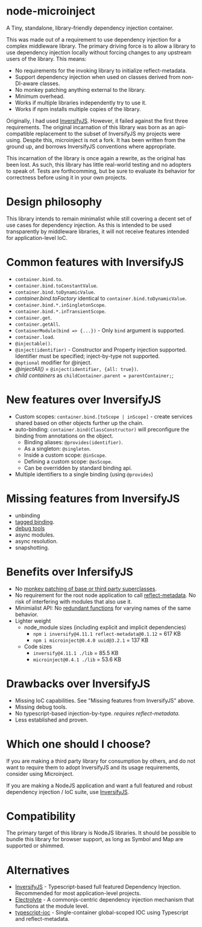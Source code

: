 # node-microinject
A Tiny, standalone, library-friendly dependency injection container.

This was made out of a requirement to use dependency injection for a complex middleware library.  The primary 
driving force is to allow a library to use dependency injection locally without forcing changes to any upstream users of the library.
This means:
- No requirements for the invoking library to initialize reflect-metadata.
- Support dependency injection when used on classes derived from non-DI-aware classes.
- No monkey patching anything external to the library.
- Minimum overhead.
- Works if multiple libraries independently try to use it.
- Works if npm installs multiple copies of the library.

Originally, I had used [InversifyJS](https://github.com/inversify/InversifyJS).  However, it failed against the
first three requirements.  The original incarnation of this library was born as an api-compatible replacement to
the subset of InversifyJS my projects were using.
Despite this, microinject is not a fork.  It has been written from the ground up, and borrows InversifyJS conventions where appropriate.

This incarnation of the library is once again a rewrite, as the original has been lost.  As such, this library has little real-world testing
and no adopters to speak of.  Tests are forthcomming, but be sure to evaluate its behavior for correctness before using it in your own
projects.

# Design philosophy

This library intends to remain minimalist while still covering a decent set of use cases for dependency injection.
As this is intended to be used transparently by middleware libraries, it will not receive features intended for
application-level IoC.

# Common features with InversifyJS
- ```container.bind.to```.
- ```container.bind.toConstantValue```.
- ```container.bind.toDynamicValue```.
- *container.bind.toFactory* identical to ```container.bind.toDynamicValue```.
- ```container.bind.*.inSingletonScope```.
- ```container.bind.*.inTransientScope```.
- ```container.get```.
- ```container.getAll```.
- ```ContainerModule(bind => {...})``` - Only ```bind``` argument is supported.
- ```container.load```.
- ```@injectable()```.
- ```@inject(identifier)``` - Constructor and Property injection supported.  Identifier must be specified; inject-by-type not supported.
- ```@optional``` modifier for @inject.
- *@injectAll()* = ```@inject(identifier, {all: true})```.
- *child containers* as ```childContainer.parent = parentContainer;```;

# New features over InversifyJS
- Custom scopes: ```container.bind.[toScope | inScope]``` - create services shared based on other objects further up the chain.
- auto-binding: ```container.bind(ClassConstructor)``` will preconfigure the binding from annotations on the object.
    - Binding aliases: ```@provides(identifier)```.
    - As a singleton: ```@singleton```.
    - Inside a custom scope: ```@inScope```.
    - Defining a custom scope: ```@asScope```.
    - Can be overridden by standard binding api.
- Multiple identifiers to a single binding (using ```@provides```)

# Missing features from InversifyJS
- unbinding
- [tagged binding](https://github.com/inversify/InversifyJS/blob/master/wiki/tagged_bindings.md).
- [debug tools](https://github.com/inversify/inversify-chrome-devtools)
- async modules.
- async resolution.
- snapshotting.

# Benefits over InfersifyJS
- No [monkey patching of base or third party superclasses](https://github.com/inversify/InversifyJS/issues/619#issuecomment-352218311).
- No requirement for the root node application to call [reflect-metadata](https://github.com/inversify/InversifyJS/issues/737).  No risk of interfering with modules that also use it.
- Minimialist API: No [redundant functions](https://github.com/inversify/InversifyJS/issues/697) for varying names of the same behavior.
- Lighter weight
    - node_module sizes (including explicit and implicit dependencies)
        - ```npm i inversify@4.11.1 reflect-metadata@0.1.12``` = 617 KB
        - ```npm i microinject@0.4.0 uuid@3.2.1``` = 137 KB
    - Code sizes
        - ```inversify@4.11.1 ./lib``` = 85.5 KB
        - ```microinject@0.4.1 ./lib``` = 53.6 KB

# Drawbacks over InversifyJS
- Missing IoC capabilities.  See "Missing features from InversifyJS" above.
- Missing debug tools.
- No typescript-based injection-by-type.  *requires reflect-metadata.*
- Less established and proven.

# Which one should I choose?

If you are making a third party library for consumption by others, and do not want to require them to adopt InversifyJS and its usage requirements, consider using Microinject.

If you are making a NodeJS application and want a full featured and robust dependency injection / IoC suite, use [InversifyJS](https://github.com/inversify/InversifyJS).

# Compatibility

The primary target of this library is NodeJS libraries.
It should be possible to bundle this library for browser support, as long as Symbol and Map are supported or shimmed.

# Alternatives
- [InversifyJS](https://github.com/inversify/InversifyJS) - Typescript-based full featured Dependency Injection.  Recommended for most application-level projects.
- [Electrolyte](https://github.com/jaredhanson/electrolyte) - A commonjs-centric dependency injection mechanism that functions at the module level.
- [typescript-ioc](https://www.npmjs.com/package/typescript-ioc) - Single-container global-scoped IOC using Typescript and reflect-metadata.
